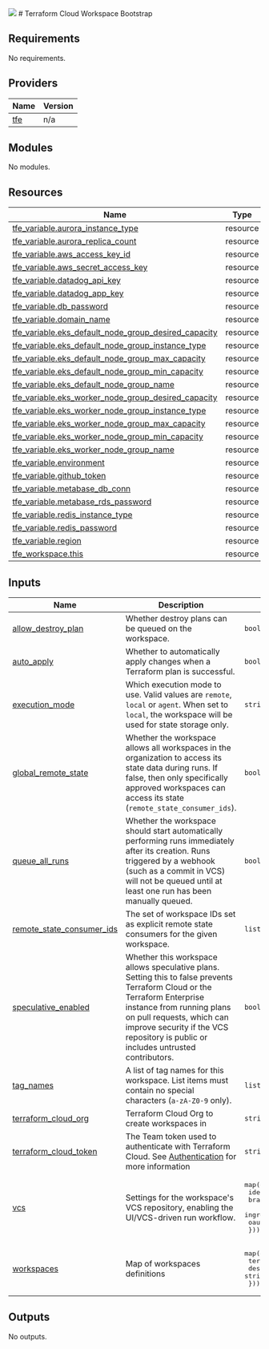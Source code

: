 <img src="https://trustd.solutions/images/logo.png"/>
# Terraform Cloud Workspace Bootstrap

## Requirements

No requirements.

## Providers

| Name | Version |
|------|---------|
| <a name="provider_tfe"></a> [tfe](#provider\_tfe) | n/a |

## Modules

No modules.

## Resources

| Name | Type |
|------|------|
| [tfe_variable.aurora_instance_type](https://registry.terraform.io/providers/hashicorp/tfe/latest/docs/resources/variable) | resource |
| [tfe_variable.aurora_replica_count](https://registry.terraform.io/providers/hashicorp/tfe/latest/docs/resources/variable) | resource |
| [tfe_variable.aws_access_key_id](https://registry.terraform.io/providers/hashicorp/tfe/latest/docs/resources/variable) | resource |
| [tfe_variable.aws_secret_access_key](https://registry.terraform.io/providers/hashicorp/tfe/latest/docs/resources/variable) | resource |
| [tfe_variable.datadog_api_key](https://registry.terraform.io/providers/hashicorp/tfe/latest/docs/resources/variable) | resource |
| [tfe_variable.datadog_app_key](https://registry.terraform.io/providers/hashicorp/tfe/latest/docs/resources/variable) | resource |
| [tfe_variable.db_password](https://registry.terraform.io/providers/hashicorp/tfe/latest/docs/resources/variable) | resource |
| [tfe_variable.domain_name](https://registry.terraform.io/providers/hashicorp/tfe/latest/docs/resources/variable) | resource |
| [tfe_variable.eks_default_node_group_desired_capacity](https://registry.terraform.io/providers/hashicorp/tfe/latest/docs/resources/variable) | resource |
| [tfe_variable.eks_default_node_group_instance_type](https://registry.terraform.io/providers/hashicorp/tfe/latest/docs/resources/variable) | resource |
| [tfe_variable.eks_default_node_group_max_capacity](https://registry.terraform.io/providers/hashicorp/tfe/latest/docs/resources/variable) | resource |
| [tfe_variable.eks_default_node_group_min_capacity](https://registry.terraform.io/providers/hashicorp/tfe/latest/docs/resources/variable) | resource |
| [tfe_variable.eks_default_node_group_name](https://registry.terraform.io/providers/hashicorp/tfe/latest/docs/resources/variable) | resource |
| [tfe_variable.eks_worker_node_group_desired_capacity](https://registry.terraform.io/providers/hashicorp/tfe/latest/docs/resources/variable) | resource |
| [tfe_variable.eks_worker_node_group_instance_type](https://registry.terraform.io/providers/hashicorp/tfe/latest/docs/resources/variable) | resource |
| [tfe_variable.eks_worker_node_group_max_capacity](https://registry.terraform.io/providers/hashicorp/tfe/latest/docs/resources/variable) | resource |
| [tfe_variable.eks_worker_node_group_min_capacity](https://registry.terraform.io/providers/hashicorp/tfe/latest/docs/resources/variable) | resource |
| [tfe_variable.eks_worker_node_group_name](https://registry.terraform.io/providers/hashicorp/tfe/latest/docs/resources/variable) | resource |
| [tfe_variable.environment](https://registry.terraform.io/providers/hashicorp/tfe/latest/docs/resources/variable) | resource |
| [tfe_variable.github_token](https://registry.terraform.io/providers/hashicorp/tfe/latest/docs/resources/variable) | resource |
| [tfe_variable.metabase_db_conn](https://registry.terraform.io/providers/hashicorp/tfe/latest/docs/resources/variable) | resource |
| [tfe_variable.metabase_rds_password](https://registry.terraform.io/providers/hashicorp/tfe/latest/docs/resources/variable) | resource |
| [tfe_variable.redis_instance_type](https://registry.terraform.io/providers/hashicorp/tfe/latest/docs/resources/variable) | resource |
| [tfe_variable.redis_password](https://registry.terraform.io/providers/hashicorp/tfe/latest/docs/resources/variable) | resource |
| [tfe_variable.region](https://registry.terraform.io/providers/hashicorp/tfe/latest/docs/resources/variable) | resource |
| [tfe_workspace.this](https://registry.terraform.io/providers/hashicorp/tfe/latest/docs/resources/workspace) | resource |

## Inputs

| Name | Description | Type | Default | Required |
|------|-------------|------|---------|:--------:|
| <a name="input_allow_destroy_plan"></a> [allow\_destroy\_plan](#input\_allow\_destroy\_plan) | Whether destroy plans can be queued on the workspace. | `bool` | `true` | no |
| <a name="input_auto_apply"></a> [auto\_apply](#input\_auto\_apply) | Whether to automatically apply changes when a Terraform plan is successful. | `bool` | `false` | no |
| <a name="input_execution_mode"></a> [execution\_mode](#input\_execution\_mode) | Which execution mode to use. Valid values are `remote`, `local` or `agent`. When set to `local`, the workspace will be used for state storage only. | `string` | `"remote"` | no |
| <a name="input_global_remote_state"></a> [global\_remote\_state](#input\_global\_remote\_state) | Whether the workspace allows all workspaces in the organization to access its state data during runs. If false, then only specifically approved workspaces can access its state (`remote_state_consumer_ids`). | `bool` | `true` | no |
| <a name="input_queue_all_runs"></a> [queue\_all\_runs](#input\_queue\_all\_runs) | Whether the workspace should start automatically performing runs immediately after its creation. Runs triggered by a webhook (such as a commit in VCS) will not be queued until at least one run has been manually queued. | `bool` | `false` | no |
| <a name="input_remote_state_consumer_ids"></a> [remote\_state\_consumer\_ids](#input\_remote\_state\_consumer\_ids) | The set of workspace IDs set as explicit remote state consumers for the given workspace. | `list(string)` | `[]` | no |
| <a name="input_speculative_enabled"></a> [speculative\_enabled](#input\_speculative\_enabled) | Whether this workspace allows speculative plans. Setting this to false prevents Terraform Cloud or the Terraform Enterprise instance from running plans on pull requests, which can improve security if the VCS repository is public or includes untrusted contributors. | `bool` | `true` | no |
| <a name="input_tag_names"></a> [tag\_names](#input\_tag\_names) | A list of tag names for this workspace. List items must contain no special characters (`a-zA-Z0-9` only). | `list(string)` | `[]` | no |
| <a name="input_terraform_cloud_org"></a> [terraform\_cloud\_org](#input\_terraform\_cloud\_org) | Terraform Cloud Org to create workspaces in | `string` | n/a | yes |
| <a name="input_terraform_cloud_token"></a> [terraform\_cloud\_token](#input\_terraform\_cloud\_token) | The Team token used to authenticate with Terraform Cloud. See [Authentication](https://registry.terraform.io/providers/hashicorp/tfe/latest/docs#authentication) for more information | `string` | n/a | yes |
| <a name="input_vcs"></a> [vcs](#input\_vcs) | Settings for the workspace's VCS repository, enabling the UI/VCS-driven run workflow. | <pre>map(object({<br>    identifier         = string<br>    branch             = string<br>    ingress_submodules = bool<br>    oauth_token_id     = string<br>  }))</pre> | n/a | yes |
| <a name="input_workspaces"></a> [workspaces](#input\_workspaces) | Map of workspaces definitions | <pre>map(object({<br>    terraform_version = string<br>    description       = string<br>  }))</pre> | n/a | yes |

## Outputs

No outputs.
